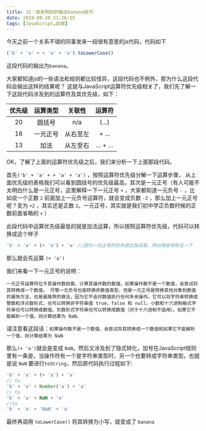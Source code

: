 ```yaml
---
title: JS：我有特别的输出banana技巧
date: 2019-09-20 21:26:15
tags: [JavaScript,前端]
---
```


今天之前一个关系不错的同事发来一段很有意思的js代码，代码如下

```JavaScript
('b' + 'a' + + 'a' + 'a').toLowerCase()
```

这段代码的输出为`banana`。

大家都知道js的一些语法和规则都比较怪异，这段代码也不例外，那为什么这段代码会输出这样的结果呢？
这就与JavaScript运算符优先级相关了，我们先了解一下这段代码涉及到的运算符及其优先级，如下：

优先级 | 运算类型 | 关联性 | 运算符
:-: | :-: | :-: | :-: 
20 | 圆括号 | n/a | (...) 
16 | 一元正号 | 从右至左 | + ... 
13 | 加法 | 从左至右 | ... + ...

OK，了解了上面的运算符优先级之后，我们来分析一下上面那段代码。

首先`('b' + 'a' + + 'a' + 'a')` ，按照运算符优先级分解一下运算步骤，
从上面优先级的表格我们可以看到圆括号的优先级最高，其次是一元正号（有人可能不太明白什么是一元正号，这里解释一下一元正号 `+` ，大家都知道一元负号 `-` ，比如说一个正数 `2` 前面加上一元负号运算符，就会变成负数 `-2` ，那么加上一元正号呢？变为 `+2` ，其实还是正数 `2`。一元正号，其实就是我们初中学正负数时候的正数前面省略的 `+` ）


此段代码中运算优先级最低的就是加法运算，所以按照运算符优先级，代码可以转换成这个样子

```JavaScript
'b' + 'a' + (+ 'a') + 'a' //因为一元正号的优先级比加法高，所以用括号标注一下
```

那么就会先运算 `(+ 'a')`

我们来看一下一元正号的说明：
```
一元正号运算符位于其操作数前面，计算其操作数的数值，如果操作数不是一个数值，会尝试将其转换成一个数值。 尽管一元负号也能转换非数值类型，但是一元正号是转换其他对象到数值的最快方法，也是最推荐的做法，因为它不会对数值执行任何多余操作。它可以将字符串转换成整数和浮点数形式，也可以转换非字符串值 true，false 和 null。小数和十六进制格式字符串也可以转换成数值。负数形式字符串也可以转换成数值（对于十六进制不适用）。如果它不能解析一个值，则计算结果为 NaN。
```

请注意看这段话：`如果操作数不是一个数值，会尝试将其转换成一个数值和如果它不能解析一个值，则计算结果为 NaN`

那么`(+ 'a')`就会是变成 `NaN`，然后又涉及到了隐式转化，加号在JavaScript规则里有一条是，当操作符有一个是字符串类型时，另一个也要转成字符串类型。也就是说 `NaN` 要进行`toString`，然后原代码执行过程如下:

```JavaScript
'b' + 'a' + (+ 'a') + 'a'
// to
'b' + 'a' + Number('a') + 'a'
// to
'b' + 'a' + NaN + 'a'
//to
'b' + 'a' + 'NaN' + 'a'
```

最终再调用 `toLowerCase()` 将其转换为小写，就变成了 `banana`